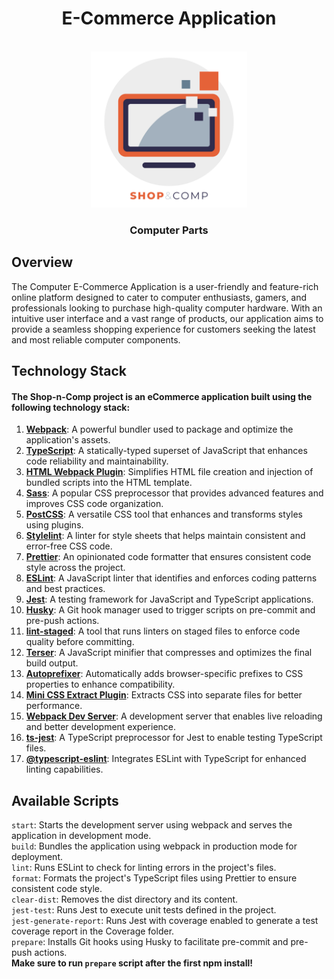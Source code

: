 <h1 align="center">
E-Commerce Application
</h1>
<p align="center">
<br>
  <a href="https://revealjs.com">
  <img src="./public/logo.png" alt="reveal.js" width="250">
  </a>
  <br>
</p>
<h3 align="center">
Computer Parts
</h3>

## Overview
The Computer E-Commerce Application is a user-friendly and feature-rich online platform designed to cater to computer 
enthusiasts, gamers, and professionals looking to purchase high-quality computer hardware. With an intuitive user 
interface and a vast range of products, our application aims to provide a seamless shopping experience for customers 
seeking the latest and most reliable computer components.  

## Technology Stack
#### The Shop-n-Comp project is an eCommerce application built using the following technology stack:

1. **[Webpack](https://www.npmjs.com/package/webpack)**: A powerful bundler used to package and optimize the application's assets.
2. **[TypeScript](https://www.npmjs.com/package/typescript)**: A statically-typed superset of JavaScript that enhances code reliability and maintainability.
3. **[HTML Webpack Plugin](https://www.npmjs.com/package/html-webpack-plugin)**: Simplifies HTML file creation and injection of bundled scripts into the HTML template.
4. **[Sass](https://www.npmjs.com/package/sass)**: A popular CSS preprocessor that provides advanced features and improves CSS code organization.
5. **[PostCSS](https://www.npmjs.com/package/postcss)**: A versatile CSS tool that enhances and transforms styles using plugins.
6. **[Stylelint](https://www.npmjs.com/package/stylelint)**: A linter for style sheets that helps maintain consistent and error-free CSS code.
7. **[Prettier](https://www.npmjs.com/package/prettier)**: An opinionated code formatter that ensures consistent code style across the project.
8. **[ESLint](https://www.npmjs.com/package/eslint)**: A JavaScript linter that identifies and enforces coding patterns and best practices.
9. **[Jest](https://www.npmjs.com/package/jest)**: A testing framework for JavaScript and TypeScript applications.
10. **[Husky](https://www.npmjs.com/package/husky)**: A Git hook manager used to trigger scripts on pre-commit and pre-push actions.
11. **[lint-staged](https://www.npmjs.com/package/lint-staged)**: A tool that runs linters on staged files to enforce code quality before committing.
12. **[Terser](https://www.npmjs.com/package/terser)**: A JavaScript minifier that compresses and optimizes the final build output.
13. **[Autoprefixer](https://www.npmjs.com/package/autoprefixer)**: Automatically adds browser-specific prefixes to CSS properties to enhance compatibility.
14. **[Mini CSS Extract Plugin](https://www.npmjs.com/package/mini-css-extract-plugin)**: Extracts CSS into separate files for better performance.
15. **[Webpack Dev Server](https://www.npmjs.com/package/webpack-dev-server)**: A development server that enables live reloading and better development experience.
16. **[ts-jest](https://www.npmjs.com/package/ts-jest)**: A TypeScript preprocessor for Jest to enable testing TypeScript files.
17. **[@typescript-eslint](https://www.npmjs.com/package/@typescript-eslint/eslint-plugin)**: Integrates ESLint with TypeScript for enhanced linting capabilities.

## Available Scripts
```start```: Starts the development server using webpack and serves the application in development mode.\
```build```: Bundles the application using webpack in production mode for deployment.\
```lint```: Runs ESLint to check for linting errors in the project's files.\
```format```: Formats the project's TypeScript files using Prettier to ensure consistent code style.\
```clear-dist```: Removes the dist directory and its content.\
```jest-test```: Runs Jest to execute unit tests defined in the project.\
```jest-generate-report```: Runs Jest with coverage enabled to generate a test coverage report in the Coverage folder.\
```prepare```: Installs Git hooks using Husky to facilitate pre-commit and pre-push actions.\
**Make sure to run ```prepare``` script after the first npm install!**


